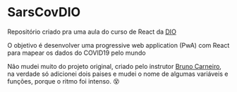# SarsCovDIO

Repositório criado pra uma aula do curso de React da [DIO](https://web.digitalinnovation.one/)

O objetivo é desenvolver uma progressive web application (PwA) com React para mapear os dados do COVID19 pelo mundo

Não mudei muito do projeto original, criado pelo instrutor [Bruno Carneiro](https://github.com/Tautorn), na verdade só adicionei dois paises e mudei o nome de algumas variáveis e funções, porque o ritmo foi intenso. 😵